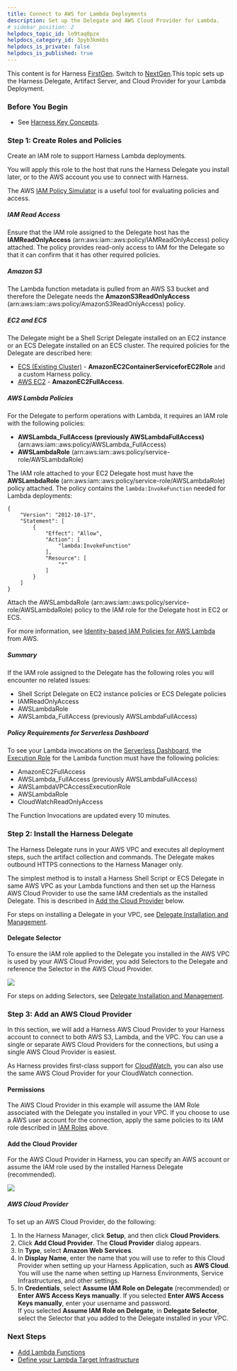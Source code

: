 ```yaml
---
title: Connect to AWS for Lambda Deployments
description: Set up the Delegate and AWS Cloud Provider for Lambda.
# sidebar_position: 2
helpdocs_topic_id: lo9taq0pze
helpdocs_category_id: 3pyb3kmkbs
helpdocs_is_private: false
helpdocs_is_published: true
---
```


This content is for Harness [FirstGen](/docs/get-started/harness-first-gen-vs-harness-next-gen.md). Switch to [NextGen](/docs/continuous-delivery/deploy-srv-diff-platforms/serverless/serverless-lambda-cd-quickstart.md).This topic sets up the Harness Delegate, Artifact Server, and Cloud Provider for your Lambda Deployment.

### Before You Begin

* See [Harness Key Concepts](../../../starthere-firstgen/harness-key-concepts.md).

### Step 1: Create Roles and Policies

Create an IAM role to support Harness Lambda deployments.

You will apply this role to the host that runs the Harness Delegate you install later, or to the AWS account you use to connect with Harness.

The AWS [IAM Policy Simulator](https://docs.aws.amazon.com/IAM/latest/UserGuide/access_policies_testing-policies.html) is a useful tool for evaluating policies and access.

##### IAM Read Access

Ensure that the IAM role assigned to the Delegate host has the **IAMReadOnlyAccess** (arn:aws:iam::aws:policy/IAMReadOnlyAccess) policy attached. The policy provides read-only access to IAM for the Delegate so that it can confirm that it has other required policies.

##### Amazon S3

The Lambda function metadata is pulled from an AWS S3 bucket and therefore the Delegate needs the **AmazonS3ReadOnlyAccess** (arn:aws:iam::aws:policy/AmazonS3ReadOnlyAccess) policy.

##### EC2 and ECS

The Delegate might be a Shell Script Delegate installed on an EC2 instance or an ECS Delegate installed on an ECS cluster. The required policies for the Delegate are described here:

* [ECS (Existing Cluster)](../../../firstgen-platform/account/manage-connectors/cloud-providers.md#ecs-existing-cluster) - **AmazonEC2ContainerServiceforEC2Role** and a custom Harness policy.
* [AWS EC2](../../../firstgen-platform/account/manage-connectors/cloud-providers.md#aws-ec2) - **AmazonEC2FullAccess**.

##### AWS Lambda Policies

For the Delegate to perform operations with Lambda, it requires an IAM role with the following policies:

* **AWSLambda\_FullAccess (previously AWSLambdaFullAccess)** (arn:aws:iam::aws:policy/AWSLambda\_FullAccess)
* **AWSLambdaRole** (arn:aws:iam::aws:policy/service-role/AWSLambdaRole)

The IAM role attached to your EC2 Delegate host must have the **AWSLambdaRole** (arn:aws:iam::aws:policy/service-role/AWSLambdaRole) policy attached. The policy contains the `lambda:InvokeFunction` needed for Lambda deployments:


```
{  
    "Version": "2012-10-17",  
    "Statement": [  
        {  
            "Effect": "Allow",  
            "Action": [  
                "lambda:InvokeFunction"  
            ],  
            "Resource": [  
                "*"  
            ]  
        }  
    ]  
}
```
Attach the AWSLambdaRole (arn:aws:iam::aws:policy/service-role/AWSLambdaRole) policy to the IAM role for the Delegate host in EC2 or ECS.

For more information, see [Identity-based IAM Policies for AWS Lambda](https://docs.aws.amazon.com/lambda/latest/dg/access-control-identity-based.html) from AWS.

##### Summary

If the IAM role assigned to the Delegate has the following roles you will encounter no related issues:

* Shell Script Delegate on EC2 instance policies or ECS Delegate policies
* IAMReadOnlyAccess
* AWSLambdaRole
* AWSLambda\_FullAccess (previously AWSLambdaFullAccess)

##### Policy Requirements for Serverless Dashboard

To see your Lambda invocations on the [Serverless Dashboard](../../../firstgen-platform/techref-category/monitoring-ref/serverless-functions-dashboard.md), the [Execution Role](https://docs.aws.amazon.com/lambda/latest/dg/lambda-intro-execution-role.html) for the Lambda function must have the following policies:

* AmazonEC2FullAccess
* AWSLambda\_FullAccess (previously AWSLambdaFullAccess)
* AWSLambdaVPCAccessExecutionRole
* AWSLambdaRole
* CloudWatchReadOnlyAccess

The Function Invocations are updated every 10 minutes.

### Step 2: Install the Harness Delegate

The Harness Delegate runs in your AWS VPC and executes all deployment steps, such the artifact collection and commands. The Delegate makes outbound HTTPS connections to the Harness Manager only.

The simplest method is to install a Harness Shell Script or ECS Delegate in same AWS VPC as your Lambda functions and then set up the Harness AWS Cloud Provider to use the same IAM credentials as the installed Delegate. This is described in [Add the Cloud Provider](1-delegate-and-connectors-for-lambda.md#add-the-cloud-provider) below.

For steps on installing a Delegate in your VPC, see [Delegate Installation and Management](../../../firstgen-platform/account/manage-delegates/delegate-installation.md).

#### Delegate Selector

To ensure the IAM role applied to the Delegate you installed in the AWS VPC is used by your AWS Cloud Provider, you add Selectors to the Delegate and reference the Selector in the AWS Cloud Provider.

![](./static/1-delegate-and-connectors-for-lambda-00.png)

For steps on adding Selectors, see [Delegate Installation and Management](../../../firstgen-platform/account/manage-delegates/delegate-installation.md).

### Step 3: Add an AWS Cloud Provider

In this section, we will add a Harness AWS Cloud Provider to your Harness account to connect to both AWS S3, Lambda, and the VPC. You can use a single or separate AWS Cloud Providers for the connections, but using a single AWS Cloud Provider is easiest.

As Harness provides first-class support for [CloudWatch](../../continuous-verification/continuous-verification-overview/concepts-cv/cloud-watch-verification-overview.md), you can also use the same AWS Cloud Provider for your CloudWatch connection.

#### Permissions

The AWS Cloud Provider in this example will assume the IAM Role associated with the Delegate you installed in your VPC. If you choose to use a AWS user account for the connection, apply the same policies to its IAM role described in [IAM Roles](1-delegate-and-connectors-for-lambda.md#iam-roles) above.

#### Add the Cloud Provider

For the AWS Cloud Provider in Harness, you can specify an AWS account or assume the IAM role used by the installed Harness Delegate (recommended).

![](./static/1-delegate-and-connectors-for-lambda-01.png)

##### AWS Cloud Provider

To set up an AWS Cloud Provider, do the following:

1. In the Harness Manager, click **Setup**, and then click **Cloud Providers**.
2. Click **Add Cloud Provider**. The **Cloud Provider** dialog appears.
3. In **Type**, select **Amazon Web Services**.
4. In **Display Name**, enter the name that you will use to refer to this Cloud Provider when setting up your Harness Application, such as **AWS Cloud**. You will use the name when setting up Harness Environments, Service Infrastructures, and other settings.
5. In **Credentials**, select **Assume IAM Role on Delegate** (recommended) or **Enter AWS Access Keys manually**. If you selected **Enter AWS Access Keys manually**, enter your username and password.  
If you selected **Assume IAM Role on Delegate**, in **Delegate Selector**, select the Selector that you added to the Delegate installed in your VPC.

### Next Steps

* [Add Lambda Functions](2-service-for-lambda.md)
* [Define your Lambda Target Infrastructure](3-lambda-environments.md)

